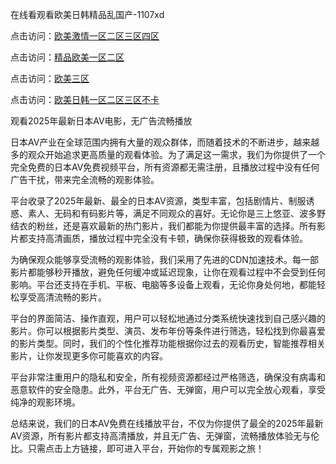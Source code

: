 在线看观看欧美日韩精品乱国产-1107xd

点击访问：<a href="https://heiliaozj3tjd.pages.dev/">欧美激情一区二区三区四区</a>

点击访问：<a href="https://heiliaowzu4ur.pages.dev/">精品欧美一区二区</a>

点击访问：<a href="https://heiliaoxwd5i8.pages.dev/">欧美三区</a>

点击访问：<a href="https://heiliaoll4qsx.pages.dev/">欧美日韩一区二区三区不卡</a>

观看2025年最新日本AV电影，无广告流畅播放

日本AV产业在全球范围内拥有大量的观众群体，而随着技术的不断进步，越来越多的观众开始追求更高质量的观看体验。为了满足这一需求，我们为你提供了一个完全免费的日本AV免费视频平台，所有资源都无需注册，且播放过程中没有任何广告干扰，带来完全流畅的观影体验。

平台收录了2025年最新、最全的日本AV资源，类型丰富，包括剧情片、制服诱惑、素人、无码和有码影片等，满足不同观众的喜好。无论你是三上悠亚、波多野结衣的粉丝，还是喜欢最新的热门影片，我们都能为你提供最丰富的选择。所有影片都支持高清画质，播放过程中完全没有卡顿，确保你获得极致的观看体验。

为确保观众能够享受流畅的观影体验，我们采用了先进的CDN加速技术。每一部影片都能够秒开播放，避免任何缓冲或延迟现象，让你在观看过程中不会受到任何影响。平台还支持在手机、平板、电脑等多设备上观看，无论你身处何地，都能轻松享受高清流畅的影片。

平台的界面简洁、操作直观，用户可以轻松地通过分类系统快速找到自己感兴趣的影片。你可以根据影片类型、演员、发布年份等条件进行筛选，轻松找到你最喜爱的影片类型。同时，我们的个性化推荐功能根据你过去的观看历史，智能推荐相关影片，让你发现更多你可能喜欢的内容。

平台非常注重用户的隐私和安全，所有视频资源都经过严格筛选，确保没有病毒和恶意软件的安全隐患。此外，平台无广告、无弹窗，用户可以完全放心观看，享受纯净的观影环境。

总结来说，我们的日本AV免费在线播放平台，不仅为你提供了最全的2025年最新AV资源，所有影片都支持高清播放，并且无广告、无弹窗，流畅播放体验无与伦比。只需点击上方链接，即可进入平台，开始你的专属观影之旅！

<span style="display:none;">[Canonical link](https://github.com/duan650/10038 )</span>
